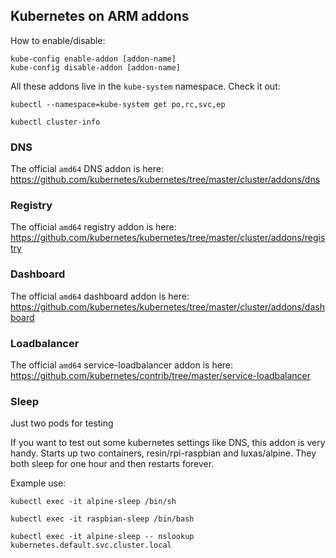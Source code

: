 ## Kubernetes on ARM addons

How to enable/disable:
``` 
kube-config enable-addon [addon-name]
kube-config disable-addon [addon-name]
```

All these addons live in the `kube-system` namespace.
Check it out:
```
kubectl --namespace=kube-system get po,rc,svc,ep

kubectl cluster-info
```

### DNS

The official `amd64` DNS addon is here: https://github.com/kubernetes/kubernetes/tree/master/cluster/addons/dns

### Registry

The official `amd64` registry addon is here: https://github.com/kubernetes/kubernetes/tree/master/cluster/addons/registry

### Dashboard

The official `amd64` dashboard addon is here: https://github.com/kubernetes/kubernetes/tree/master/cluster/addons/dashboard

### Loadbalancer

The official `amd64` service-loadbalancer addon is here: https://github.com/kubernetes/contrib/tree/master/service-loadbalancer

### Sleep

Just two pods for testing

If you want to test out some kubernetes settings like DNS, this addon is very handy.
Starts up two containers, resin/rpi-raspbian and luxas/alpine. They both sleep for one hour and then restarts forever.

Example use:
```
kubectl exec -it alpine-sleep /bin/sh

kubectl exec -it raspbian-sleep /bin/bash

kubectl exec -it alpine-sleep -- nslookup kubernetes.default.svc.cluster.local
```